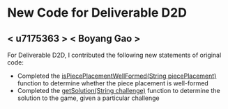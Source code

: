 # New Code for Deliverable D2D

## < u7175363 > < Boyang Gao >

For Deliverable D2D, I contributed the following new statements of original code:

- Completed the [isPiecePlacementWellFormed(String piecePlacement)](https://gitlab.cecs.anu.edu.au/u7133046/comp1110-ass2-tue15g/-/blob/ec324249fb33f180a9b1c1570743c88263fa67da/src/comp1110/ass2/FitGame.java#L27-57) function to determine whether the piece placement is well-formed
- Completed the [getSolution(String challenge)](https://gitlab.cecs.anu.edu.au/u7133046/comp1110-ass2-tue15g/-/blob/ec324249fb33f180a9b1c1570743c88263fa67da/src/comp1110/ass2/FitGame.java#L1088-1096) function to determine the solution to the game, given a particular challenge


